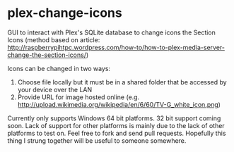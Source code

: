 plex-change-icons
=================

GUI to interact with Plex's SQLite database to change icons the Section Icons (method based on article: http://raspberrypihtpc.wordpress.com/how-to/how-to-plex-media-server-change-the-section-icons/)

Icons can be changed in two ways:
1. Choose file locally but it must be in a shared folder that be accessed by your device over the LAN
2. Provide URL for image hosted online (e.g. http://upload.wikimedia.org/wikipedia/en/6/60/TV-G_white_icon.png)

Currently only supports Windows 64 bit platforms. 32 bit support coming soon. Lack of support for other platforms is mainly due to the lack of other platforms to test on. Feel free to fork and send pull requests. Hopefully this thing I strung together will be useful to someone somewhere.